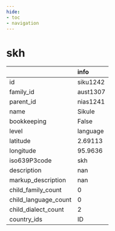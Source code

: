 ```yaml
---
hide:
- toc
- navigation
---
```

# skh
|                      | info     |
|:---------------------|:---------|
| id                   | siku1242 |
| family_id            | aust1307 |
| parent_id            | nias1241 |
| name                 | Sikule   |
| bookkeeping          | False    |
| level                | language |
| latitude             | 2.69113  |
| longitude            | 95.9636  |
| iso639P3code         | skh      |
| description          | nan      |
| markup_description   | nan      |
| child_family_count   | 0        |
| child_language_count | 0        |
| child_dialect_count  | 2        |
| country_ids          | ID       |